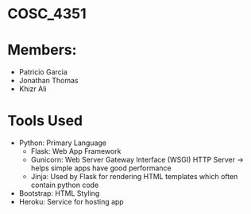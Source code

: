 # COSC_4351

# Members:
- Patricio Garcia
- Jonathan Thomas
- Khizr Ali

# Tools Used
- Python: Primary Language
  - Flask: Web App Framework
  - Gunicorn: Web Server Gateway Interface (WSGI) HTTP Server -> helps simple apps have good performance
  - Jinja: Used by Flask for rendering HTML templates which often contain python code
- Bootstrap: HTML Styling
- Heroku: Service for hosting app
